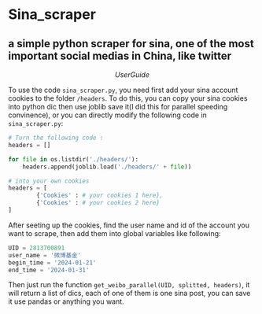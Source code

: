 # Sina_scraper
a simple python scraper for sina, one of the most important social medias in China, like twitter
---

$$User Guide$$

  To use the code ```sina_scraper.py```, you need first add your sina account cookies to the folder ```/headers```. To do this, you can copy your sina cookies into python dic then use joblib save it(I did this for parallel speeding convinence), or you can directly modify the following code in ```sina_scraper.py```:

```python
# Turn the following code :
headers = []

for file in os.listdir('./headers/'):
    headers.append(joblib.load('./headers/' + file))

# into your own cookies
headers = [
        {'Cookies' : # your cookies 1 here},
        {'Cookies' : # your cookies 2 here}
]
```

After seeting up the cookies, find the user name and id of the account you want to scrape, then add them into global variables like following:

```python
UID = 2813700891
user_name = '微博基金'
begin_time = '2024-01-21'
end_time = '2024-01-31'
```
Then just run the function ```get_weibo_parallel(UID, splitted, headers)```, it will return a list of dics, each of one of them is one sina post, you can save it use pandas or anything you want.
